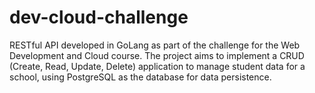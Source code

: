 # dev-cloud-challenge
RESTful API developed in GoLang as part of the challenge for the Web Development and Cloud course. The project aims to implement a CRUD (Create, Read, Update, Delete) application to manage student data for a school, using PostgreSQL as the database for data persistence.
